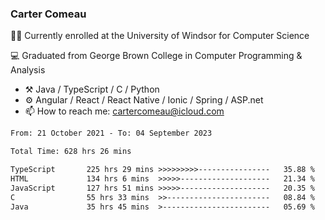 ### Carter Comeau

🙋‍♂️ Currently enrolled at the University of Windsor for Computer Science

💻 Graduated from George Brown College in Computer Programming & Analysis

- ⚒️ Java / TypeScript / C / Python
- ⚙️ Angular / React / React Native / Ionic / Spring / ASP.net
- 📫 How to reach me: cartercomeau@icloud.com

<!--START_SECTION:waka-->

```txt
From: 21 October 2021 - To: 04 September 2023

Total Time: 628 hrs 26 mins

TypeScript       225 hrs 29 mins >>>>>>>>>----------------   35.88 %
HTML             134 hrs 6 mins  >>>>>--------------------   21.34 %
JavaScript       127 hrs 51 mins >>>>>--------------------   20.35 %
C                55 hrs 33 mins  >>-----------------------   08.84 %
Java             35 hrs 45 mins  >------------------------   05.69 %
```

<!--END_SECTION:waka-->

